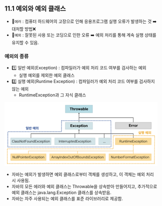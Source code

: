 ## 11.1 예외와 예외 클래스
- 💠`에러` : 컴퓨터 하드웨어의 고장으로 인해 응용프로그램 실행 오류가 발생하는 것 ➡️ 대처할 방법❌
- 💠`예외` : 잘못된 사용 또는 코딩으로 인한 오류 ➡️ 예외 처리를 통해 계속 실행 상태를 유지할 수 있음.

### 예외의 종류
- 1️⃣ 일반 예외(Exception) : 컴파일러가 예외 처리 코드 여부를 검사하는 예외
  - 실행 예외를 제외한 예외 클래스
- 2️⃣ 실행 예외(Runtime Exception) : 컴파일러가 예외 처리 코드 여부를 검사하지 않는 예외
  - RuntimeException과 그 자식 클래스

![img.png](img/예외.png)
- 자바는 예외가 발생하면 예외 클래스로부터 객체를 생성하고, 이 객체는 예외 처리 시 사용됨.
- 자바의 모든 에러와 예외 클래스는 Throwable을 상속받아 만들어지고, 추가적으로 예외 클래스는 java.lang.Exception 클래스를 상속받음.
- 자바는 자주 사용되는 예외 클래스를 표준 라이브러리로 제공함.